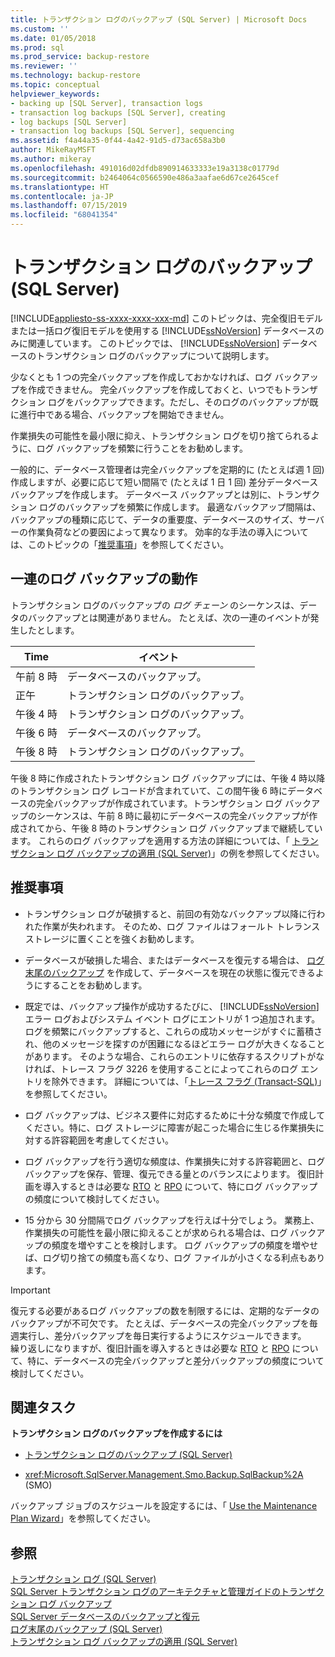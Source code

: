 ```yaml
---
title: トランザクション ログのバックアップ (SQL Server) | Microsoft Docs
ms.custom: ''
ms.date: 01/05/2018
ms.prod: sql
ms.prod_service: backup-restore
ms.reviewer: ''
ms.technology: backup-restore
ms.topic: conceptual
helpviewer_keywords:
- backing up [SQL Server], transaction logs
- transaction log backups [SQL Server], creating
- log backups [SQL Server]
- transaction log backups [SQL Server], sequencing
ms.assetid: f4a44a35-0f44-4a42-91d5-d73ac658a3b0
author: MikeRayMSFT
ms.author: mikeray
ms.openlocfilehash: 491016d02dfdb890914633333e19a3138c01779d
ms.sourcegitcommit: b2464064c0566590e486a3aafae6d67ce2645cef
ms.translationtype: HT
ms.contentlocale: ja-JP
ms.lasthandoff: 07/15/2019
ms.locfileid: "68041354"
---
```

# <a name="transaction-log-backups-sql-server"></a>トランザクション ログのバックアップ (SQL Server)
[!INCLUDE[appliesto-ss-xxxx-xxxx-xxx-md](../../includes/appliesto-ss-xxxx-xxxx-xxx-md.md)]
  このトピックは、完全復旧モデルまたは一括ログ復旧モデルを使用する [!INCLUDE[ssNoVersion](../../includes/ssnoversion-md.md)] データベースのみに関連しています。 このトピックでは、 [!INCLUDE[ssNoVersion](../../includes/ssnoversion-md.md)] データベースのトランザクション ログのバックアップについて説明します。  
  
 少なくとも 1 つの完全バックアップを作成しておかなければ、ログ バックアップを作成できません。 完全バックアップを作成しておくと、いつでもトランザクション ログをバックアップできます。ただし、そのログのバックアップが既に進行中である場合、バックアップを開始できません。 
 
作業損失の可能性を最小限に抑え、トランザクション ログを切り捨てられるように、ログ バックアップを頻繁に行うことをお勧めします。 
 
一般的に、データベース管理者は完全バックアップを定期的に (たとえば週 1 回) 作成しますが、必要に応じて短い間隔で (たとえば 1 日 1 回) 差分データベース バックアップを作成します。 データベース バックアップとは別に、トランザクション ログのバックアップを頻繁に作成します。 最適なバックアップ間隔は、バックアップの種類に応じて、データの重要度、データベースのサイズ、サーバーの作業負荷などの要因によって異なります。 効率的な手法の導入については、このトピックの「[推奨事項](#Recommendations)」を参照してください。 
   
##  <a name="LogBackupSequence"></a> 一連のログ バックアップの動作  
 トランザクション ログのバックアップの *ログ チェーン* のシーケンスは、データのバックアップとは関連がありません。 たとえば、次の一連のイベントが発生したとします。  
  
|Time|イベント|  
|----------|-----------|  
|午前 8 時|データベースのバックアップ。|  
|正午|トランザクション ログのバックアップ。|  
|午後 4 時|トランザクション ログのバックアップ。|  
|午後 6 時|データベースのバックアップ。|  
|午後 8 時|トランザクション ログのバックアップ。|  
  
 午後 8 時に作成されたトランザクション ログ バックアップには、午後 4 時以降のトランザクション ログ レコードが含まれていて、この間午後 6 時にデータベースの完全バックアップが作成されています。トランザクション ログ バックアップのシーケンスは、午前 8 時に最初にデータベースの完全バックアップが作成されてから、午後 8 時のトランザクション ログ バックアップまで継続しています。 これらのログ バックアップを適用する方法の詳細については、「 [トランザクション ログ バックアップの適用 &#40;SQL Server&#41;](../../relational-databases/backup-restore/apply-transaction-log-backups-sql-server.md)」の例を参照してください。  
  
##  <a name="Recommendations"></a> 推奨事項  
  
-   トランザクション ログが破損すると、前回の有効なバックアップ以降に行われた作業が失われます。 そのため、ログ ファイルはフォールト トレランス ストレージに置くことを強くお勧めします。  
  
-   データベースが破損した場合、またはデータベースを復元する場合は、 [ログ末尾のバックアップ](../../relational-databases/backup-restore/tail-log-backups-sql-server.md) を作成して、データベースを現在の状態に復元できるようにすることをお勧めします。  
  
-   既定では、バックアップ操作が成功するたびに、 [!INCLUDE[ssNoVersion](../../includes/ssnoversion-md.md)] エラー ログおよびシステム イベント ログにエントリが 1 つ追加されます。 ログを頻繁にバックアップすると、これらの成功メッセージがすぐに蓄積され、他のメッセージを探すのが困難になるほどエラー ログが大きくなることがあります。 そのような場合、これらのエントリに依存するスクリプトがなければ、トレース フラグ 3226 を使用することによってこれらのログ エントリを除外できます。 詳細については、「[トレース フラグ &#40;Transact-SQL&#41;](../../t-sql/database-console-commands/dbcc-traceon-trace-flags-transact-sql.md)」を参照してください。  

-   ログ バックアップは、ビジネス要件に対応するために十分な頻度で作成してください。特に、ログ ストレージに障害が起こった場合に生じる作業損失に対する許容範囲を考慮してください。 
   -   ログ バックアップを行う適切な頻度は、作業損失に対する許容範囲と、ログ バックアップを保存、管理、復元できる量とのバランスによります。 復旧計画を導入するときは必要な [RTO](https://wikipedia.org/wiki/Recovery_time_objective) と [RPO](https://wikipedia.org/wiki/Recovery_point_objective) について、特にログ バックアップの頻度について検討してください。
   -   15 分から 30 分間隔でログ バックアップを行えば十分でしょう。 業務上、作業損失の可能性を最小限に抑えることが求められる場合は、ログ バックアップの頻度を増やすことを検討します。 ログ バックアップの頻度を増やせば、ログ切り捨ての頻度も高くなり、ログ ファイルが小さくなる利点もあります。  
  
> [!IMPORTANT]
> 復元する必要があるログ バックアップの数を制限するには、定期的なデータのバックアップが不可欠です。 たとえば、データベースの完全バックアップを毎週実行し、差分バックアップを毎日実行するようにスケジュールできます。  
> 繰り返しになりますが、復旧計画を導入するときは必要な [RTO](https://wikipedia.org/wiki/Recovery_time_objective) と [RPO](https://wikipedia.org/wiki/Recovery_point_objective) について、特に、データベースの完全バックアップと差分バックアップの頻度について検討してください。
  
##  <a name="RelatedTasks"></a> 関連タスク  
 **トランザクション ログのバックアップを作成するには**  
  
-   [トランザクション ログのバックアップ &#40;SQL Server&#41;](../../relational-databases/backup-restore/back-up-a-transaction-log-sql-server.md)  
  
-   <xref:Microsoft.SqlServer.Management.Smo.Backup.SqlBackup%2A> (SMO)  
  
 バックアップ ジョブのスケジュールを設定するには、「 [Use the Maintenance Plan Wizard](../../relational-databases/maintenance-plans/use-the-maintenance-plan-wizard.md)」を参照してください。  
  

## <a name="see-also"></a>参照  
 [トランザクション ログ &#40;SQL Server&#41;](../../relational-databases/logs/the-transaction-log-sql-server.md)   
 [SQL Server トランザクション ログのアーキテクチャと管理ガイドのトランザクション ログ バックアップ](../../relational-databases/sql-server-transaction-log-architecture-and-management-guide.md#Backups)     
 [SQL Server データベースのバックアップと復元](../../relational-databases/backup-restore/back-up-and-restore-of-sql-server-databases.md)   
 [ログ末尾のバックアップ &#40;SQL Server&#41;](../../relational-databases/backup-restore/tail-log-backups-sql-server.md)   
 [トランザクション ログ バックアップの適用 &#40;SQL Server&#41;](../../relational-databases/backup-restore/apply-transaction-log-backups-sql-server.md)  
  
  
